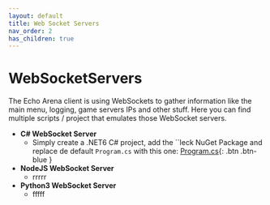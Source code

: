 ```yaml
---
layout: default
title: Web Socket Servers
nav_order: 2
has_children: true
---
```


# WebSocketServers

The Echo Arena client is using WebSockets to gather information like the main menu, logging, game servers IPs and other stuff.
Here you can find multiple scripts / project that emulates those WebSocket servers.

- **C# WebSocket Server**
    - Simply create a .NET6 C# project, add the ``leck NuGet Package and replace de default `Program.cs` with this one: [Program.cs](https://github.com/NotBlue-Dev/NotBlue-Dev.github.io/blob/main/Files/WebSocketServers/CSharpWebSocket/Program.cs){: .btn .btn-blue }
- **NodeJS WebSocket Server**
    - rrrrr
- **Python3 WebSocket Server**
    - fffff